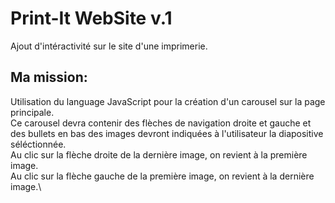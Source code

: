 # Print-It WebSite v.1
Ajout d'intéractivité sur le site d'une imprimerie.

## Ma mission: 
Utilisation du language JavaScript pour la création d'un carousel
sur la page principale. \
Ce carousel devra contenir des flèches de navigation droite et gauche
et des bullets en bas des images devront indiquées à l'utilisateur
la diapositive séléctionnée.\
Au clic sur la flèche droite de la dernière image, on revient à la première image.\
Au clic sur la flèche gauche de la première image, on revient à la dernière image.\

